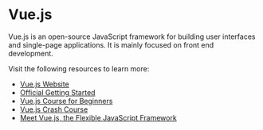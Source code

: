 # Vue.js

Vue.js is an open-source JavaScript framework for building user interfaces and single-page applications. It is mainly focused on front end development.

Visit the following resources to learn more:

- [Vue.js Website](https://vuejs.org/)
- [Official Getting Started](https://vuejs.org/v2/guide/)
- [Vue.js Course for Beginners](https://www.youtube.com/watch?v=FXpIoQ_rT_c)
- [Vue.js Crash Course](https://www.youtube.com/watch?v=qZXt1Aom3Cs)
- [Meet Vue.js, the Flexible JavaScript Framework](https://thenewstack.io/meet-vue-js-flexible-javascript-framework/)
